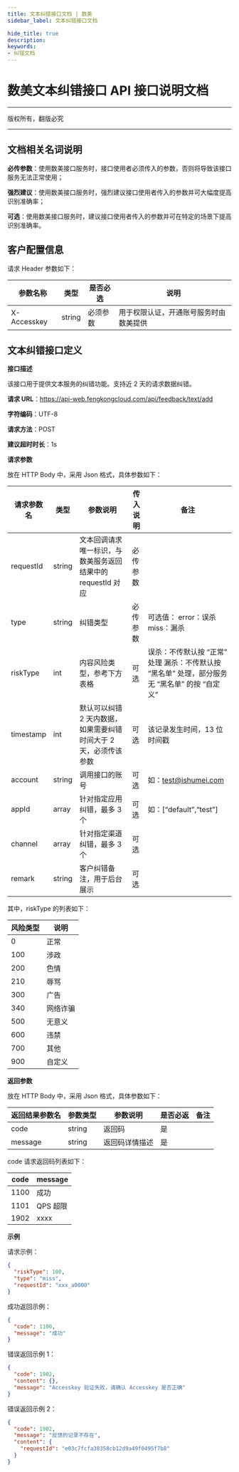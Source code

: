 ```yaml
---
title: 文本纠错接口文档 | 数美
sidebar_label: 文本纠错接口文档

hide_title: true
description: 
keywords:
- 纠错文档
---
```


# 数美文本纠错接口 API 接口说明文档

---

版权所有，翻版必究

---

## 文档相关名词说明

**必传参数**：使用数美接口服务时，接口使用者必须传入的参数，否则将导致该接口服务无法正常使用；

**强烈建议**：使用数美接口服务时，强烈建议接口使用者传入的参数并可大幅度提高识别准确率；

**可选**：使用数美接口服务时，建议接口使用者传入的参数并可在特定的场景下提高识别准确率。

## 客户配置信息

请求 Header 参数如下：

| **参数名称** | **类型** | **是否必选** | **说明**                               |
| ------------ | -------- | ------------ | -------------------------------------- |
| X-Accesskey  | string   | 必须参数     | 用于权限认证，开通账号服务时由数美提供 |

## 文本纠错接口定义

**接口描述**

该接口用于提供文本服务的纠错功能。支持近 2 天的请求数据纠错。

**请求 URL**：https://api-web.fengkongcloud.com/api/feedback/text/add

**字符编码**：UTF-8

**请求方法**：POST

**建议超时时长**：1s

**请求参数**

放在 HTTP Body 中，采用 Json 格式，具体参数如下：

| **请求参数名** | **类型** | **参数说明**                                                     | **传入说明** | **备注**                                                                                       |
| -------------- | -------- | ---------------------------------------------------------------- | ------------ | ---------------------------------------------------------------------------------------------- |
| requestId      | string   | 文本回调请求唯一标识，与数美服务返回结果中的 requestId 对应      | 必传参数     |                                                                                                |
| type           | string   | 纠错类型                                                         | 必传参数     | 可选值： error：误杀 miss：漏杀                                                                |
| riskType       | int      | 内容风险类型，参考下方表格                                       | 可选         | 误杀：不传默认按 “正常” 处理 漏杀：不传默认按 “黑名单” 处理，部分服务无 “黑名单” 的按 “自定义” |
| timestamp      | int      | 默认可以纠错 2 天内数据，如果需要纠错时间大于 2 天，必须传该参数 | 可选         | 该记录发生时间，13 位时间戳                                                                    |
| account        | string   | 调用接口的账号                                                   | 可选         | 如：test@ishumei.com                                                                           |
| appId          | array    | 针对指定应用纠错，最多 3 个                                      | 可选         | 如：[“default”,“test”]                                                                         |
| channel        | array    | 针对指定渠道纠错，最多 3 个                                      | 可选         |                                                                                                |
| remark         | string   | 客户纠错备注，用于后台展示                                       | 可选         |                                                                                                |

其中，riskType 的列表如下：

| **风险类型** | **说明** |
| ------------ | -------- |
| 0            | 正常     |
| 100          | 涉政     |
| 200          | 色情     |
| 210          | 辱骂     |
| 300          | 广告     |
| 340          | 网络诈骗 |
| 500          | 无意义   |
| 600          | 违禁     |
| 700          | 其他     |
| 900          | 自定义   |

**返回参数**

放在 HTTP Body 中，采用 Json 格式，具体参数如下：

| **返回结果参数名** | **参数类型** | **参数说明**   | **是否必返** | **备注** |
| ------------------ | ------------ | -------------- | ------------ | -------- |
| code               | string       | 返回码         | 是           |          |
| message            | string       | 返回码详情描述 | 是           |          |

code 请求返回码列表如下：

| **code** | **message** |
| -------- | ----------- |
| 1100     | 成功        |
| 1101     | QPS 超限    |
| 1902     | xxxx        |

**示例**

请求示例：
```json
{
  "riskType": 100,
  "type": "miss",
  "requestId": "xxx_a0000"
}
```

成功返回示例：
```json
{
  "code": 1100,
  "message": "成功"
}
```

错误返回示例 1：
```json
{
  "code": 1902,
  "content": {},
  "message": "Accesskey 验证失败，请确认 Accesskey 是否正确"
}
```

错误返回示例 2：
```json
{
  "code": 1902,
  "message": "反馈的记录不存在",
  "content": {
    "requestId": "e03c7fcfa38358cb12d9a49f0495f7b8"
  }
}
```